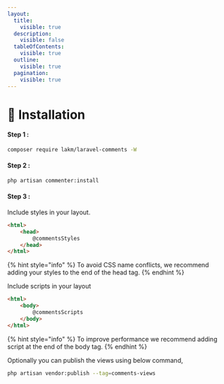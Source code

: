 ```yaml
---
layout:
  title:
    visible: true
  description:
    visible: false
  tableOfContents:
    visible: true
  outline:
    visible: true
  pagination:
    visible: true
---
```


# 🔨 Installation

#### Step 1 :

```bash
composer require lakm/laravel-comments -W
```

#### Step 2 :

```bash
php artisan commenter:install
```

#### Step 3 :

Include styles in your layout.

```html
<html>
    <head>
        @commentsStyles
    </head>
</html>
```

{% hint style="info" %}
To avoid CSS name conflicts, we recommend adding your styles to the end of the head tag.
{% endhint %}

Include scripts in your layout

```html
<html>
    <body>
        @commentsScripts
    </body>
</html>
```

{% hint style="info" %}
To improve performance we recommend adding script at the end of the body tag.
{% endhint %}

Optionally you can publish the views using below command,

```bash
php artisan vendor:publish --tag=comments-views
```

